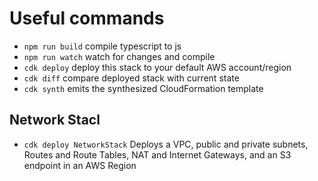 # Useful commands

* `npm run build`   compile typescript to js
* `npm run watch`   watch for changes and compile
* `cdk deploy`      deploy this stack to your default AWS account/region
* `cdk diff`        compare deployed stack with current state
* `cdk synth`       emits the synthesized CloudFormation template

## Network Stacl

* `cdk deploy NetworkStack` Deploys a VPC, public and private subnets, Routes and Route Tables, NAT and Internet Gateways, and an S3 endpoint in an AWS Region
